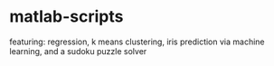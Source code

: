 # matlab-scripts
featuring: regression, k means clustering, iris prediction via machine learning, and a sudoku puzzle solver
